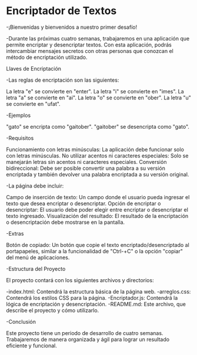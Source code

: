 <h1>Encriptador de Textos</h1>

-¡Bienvenidas y bienvenidos a nuestro primer desafío!

-Durante las próximas cuatro semanas, trabajaremos en una aplicación que permite encriptar y desencriptar textos. 
Con esta   aplicación, podrás intercambiar mensajes secretos con otras personas que conozcan el método de encriptación utilizado.

Llaves de Encriptación

-Las reglas de encriptación son las siguientes:

La letra "e" se convierte en "enter".
La letra "i" se convierte en "imes".
La letra "a" se convierte en "ai".
La letra "o" se convierte en "ober".
La letra "u" se convierte en "ufat".

-Ejemplos

"gato" se encripta como "gaitober".
"gaitober" se desencripta como "gato".

-Requisitos

Funcionamiento con letras minúsculas: La aplicación debe funcionar solo con letras minúsculas.
No utilizar acentos ni caracteres especiales: Solo se manejarán letras sin acentos ni caracteres especiales.
Conversión bidireccional: Debe ser posible convertir una palabra a su versión encriptada y también devolver una palabra encriptada a su versión original.


-La página debe incluir:

Campo de inserción de texto: Un campo donde el usuario pueda ingresar el texto que desea encriptar o desencriptar.
Opción de encriptar o desencriptar: El usuario debe poder elegir entre encriptar o desencriptar el texto ingresado.
Visualización del resultado: El resultado de la encriptación o desencriptación debe mostrarse en la pantalla.

-Extras

Botón de copiado: Un botón que copie el texto encriptado/desencriptado al portapapeles, similar a la funcionalidad de 
"Ctrl-+C" o la opción "copiar" del menú de aplicaciones.

-Estructura del Proyecto

El proyecto contará con los siguientes archivos y directorios:

-index.html: Contendrá la estructura básica de la página web.
-arreglos.css: Contendrá los estilos CSS para la página.
-Encriptador.js: Contendrá la lógica de encriptación y desencriptación.
-README.md: Este archivo, que describe el proyecto y cómo utilizarlo.

-Conclusión

Este proyecto tiene un periodo de desarrollo de cuatro semanas. Trabajaremos de manera organizada y ágil para lograr un resultado eficiente y funcional. 
